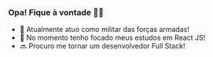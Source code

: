 ### Opa! Fique à vontade 👋😉

- 🔰 Atualmente atuo como militar das forças armadas!
- 🌱 No momento tenho focado meus estudos em React JS!
- 🔜 Procuro me tornar um desenvolvedor Full Stack!
